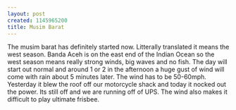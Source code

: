 ```yaml
--- 
layout: post
created: 1145965200
title: Musim Barat
---
```

The musim barat has definitely started now.  Litterally translated it means the west season.  Banda Aceh is on the east end of the Indian Ocean so the west season means really strong winds, big waves and no fish.  The day will start out normal and around 1 or 2 in the afternoon a huge gust of wind will come with rain about 5 minutes later.  The wind has to be 50-60mph.  Yesterday it blew the roof off our motorcycle shack and today it nocked out the power.  Its still off and we are running off of UPS.  The wind also makes it difficult to play ultimate frisbee.
